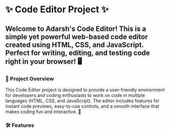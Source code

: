 # ✨ Code Editor Project ✨
<h2>Welcome to Adarsh's Code Editor! This is a simple yet powerful web-based code editor created using HTML, CSS, and JavaScript. Perfect for writing, editing, and testing code right in your browser! 🖥️</h2>
<h3>🎯 Project Overview</h3>
<p>This Code Editor project is designed to provide a user-friendly environment for developers and coding enthusiasts to work on code in multiple languages (HTML, CSS, and JavaScript). The editor includes features for instant code previews, easy-to-use controls, and a smooth interface that makes coding fun and interactive. 🚀</p>
<h3>🛠️ Features</h3>
<p></p>
<p></p>
<p></p>
<p></p>
